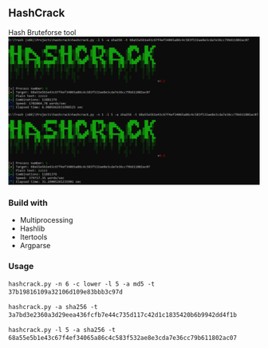 ## HashCrack
Hash Bruteforse tool
![alt text](https://github.com/levjkeR/hashcrack/blob/main/example.png)
### Build with
* Multiprocessing
* Hashlib
* Itertools
* Argparse
### Usage
```
hashcrack.py -n 6 -c lower -l 5 -a md5 -t 37b19816109a32106d109e83bbb3c97d
```
```
hashcrack.py -a sha256 -t 3a7bd3e2360a3d29eea436fcfb7e44c735d117c42d1c1835420b6b9942dd4f1b
```
```
hashcrack.py -l 5 -a sha256 -t 68a55e5b1e43c67f4ef34065a86c4c583f532ae8e3cda7e36cc79b611802ac07
```
